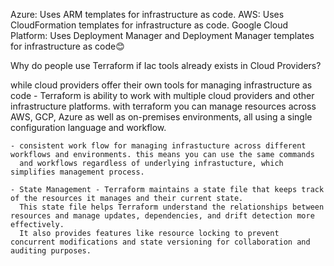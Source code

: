 Azure: Uses ARM templates for infrastructure as code.
AWS: Uses CloudFormation templates for infrastructure as code.
Google Cloud Platform: Uses Deployment Manager and Deployment Manager templates for infrastructure as code😊

Why do people use Terraform if Iac tools already exists in Cloud Providers?

while cloud providers offer their own tools for managing infrastructure as code
    - Terraform is ability to work with multiple cloud providers and other infrastructure platforms.
      with terraform you can manage resources across AWS, GCP, Azure as well as on-premises environments, all using a 
      single configuration language and workflow.
      
    - consistent work flow for managing infrastucture across different workflows and environments. this means you can use the same commands
      and workflows regardless of underlying infrastucture, which simplifies management process.
      
    - State Management - Terraform maintains a state file that keeps track of the resources it manages and their current state. 
      This state file helps Terraform understand the relationships between resources and manage updates, dependencies, and drift detection more effectively.
      It also provides features like resource locking to prevent concurrent modifications and state versioning for collaboration and auditing purposes.
